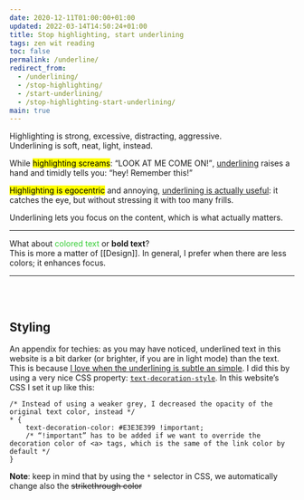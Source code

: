 ```yaml
---
date: 2020-12-11T01:00:00+01:00
updated: 2022-03-14T14:50:24+01:00
title: Stop highlighting, start underlining
tags: zen wit reading
toc: false
permalink: /underline/
redirect_from:
  - /underlining/
  - /stop-highlighting/
  - /start-underlining/
  - /stop-highlighting-start-underlining/
main: true
---
```

Highlighting is strong, excessive, distracting, aggressive.  
Underlining is soft, neat, light, instead.

While <mark>highlighting screams</mark>: <q>LOOK AT ME COME ON!</q>, <u>underlining</u> raises a hand and timidly tells you: <q>hey! Remember this!</q>

<mark>Highlighting is egocentric</mark> and annoying, <u>underlining is actually useful</u>: it catches the eye, but without stressing it with too many frills.

Underlining lets you focus on the content, which is what actually matters.

---

What about <span style='color:limegreen'>colored text</span> or **bold text**?\
This is more a matter of [[Design]]. In general, I prefer when there are less colors; it enhances focus.

---

<br>
<br>

## Styling

An appendix for techies: as you may have noticed, underlined text in this website is a bit darker (or brighter, if you are in light mode) than the text. This is because <u>I love when the underlining is subtle an simple</u>. I did this by using a very nice CSS property: [`text-decoration-style`](https://developer.mozilla.org/en-US/docs/Web/CSS/text-decoration-style 'text-decoration-style on MDN'). In this website’s CSS I set it up like this:

    /* Instead of using a weaker grey, I decreased the opacity of the original text color, instead */
    * {
    	text-decoration-color: #E3E3E399 !important;
    	/* “!important” has to be added if we want to override the decoration color of <a> tags, which is the same of the link color by default */
    }

<div class='yellow box'>
	<strong>Note</strong>: keep in mind that by using the <code>*</code> selector in CSS, we automatically change also the <del>strikethrough color</del>
</div>
